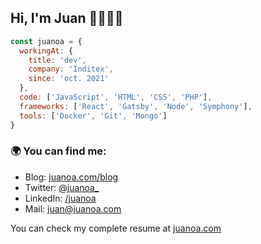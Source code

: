 ## Hi, I'm Juan 👋👨🏽‍💻


```js
const juanoa = {
  workingAt: {
    title: 'dev',
    company: 'Inditex',
    since: 'oct. 2021'
  },
  code: ['JavaScript', 'HTML', 'CSS', 'PHP'],
  frameworks: ['React', 'Gatsby', 'Node', 'Symphony'],
  tools: ['Docker', 'Git', 'Mongo']
}
```

### 🌍 You can find me:
- Blog: [juanoa.com/blog](https://www.juanoa.com/blog)
- Twitter: [@juanoa_](https://twitter.com/juanoa_)
- LinkedIn: [/juanoa](http://linkedin.com/in/juanoa/)
- Mail: juan@juanoa.com

You can check my complete resume at [juanoa.com](https://www.juanoa.com/en)
